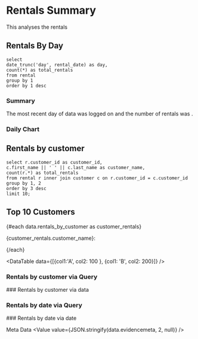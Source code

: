 # Rentals Summary

This analyses the rentals

## Rentals By Day

```rentals_by_day
select
date_trunc('day', rental_date) as day, 
count(*) as total_rentals 
from rental 
group by 1
order by 1 desc
```

### Summary
The most recent day of data was logged on <Value data={data.rentals_by_day} fmt=date/> and the number of rentals was <Value data={data.rentals_by_day} column="total_rentals"/>.

### Daily Chart

<LineChart 
    data={data.rentals_by_day} 
    x=day 
    y=total_rentals
/>

## Rentals by customer

```rentals_by_customer
select r.customer_id as customer_id,
c.first_name || ' ' || c.last_name as customer_name, 
count(r.*) as total_rentals
from rental r inner join customer c on r.customer_id = c.customer_id
group by 1, 2         
order by 3 desc
limit 10;
```
## Top 10 Customers

{#each data.rentals_by_customer as customer_rentals}

{customer_rentals.customer_name}: <Value value={customer_rentals.total_rentals}/>

{/each}

<DataTable data={[{col1:'A', col2: 100 }, {col1: 'B', col2: 200}]} />

### Rentals by customer via Query
<DataTable query='rentals_by_customer' />
### Rentals by customer via data
<DataTable data={data.rentals_by_customer} />


### Rentals by date via Query
<DataTable query='rentals_by_day' />
### Rentals by date via date
<DataTable data={data.rentals_by_day} />

Meta Data
<Value value={JSON.stringify(data.evidencemeta, 2, null)} />


<br/>

